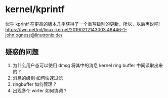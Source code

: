 # kernel/kprintf

似乎 kprintf 在更高的版本几乎获得了一个重写级别的更新，所以，以后再说吧!
https://lwn.net/ml/linux-kernel/20190212143003.48446-1-john.ogness@linutronix.de/


## 疑惑的问题
1. 为什么用户态可以使用 dmsg 将其中的消息 kernel ring buffer 中间读取出来的 ?
2. 消息的级别 如何快速过滤
3. ringbuffer 如何管理 ?
4. 出现多个 wirter 如何协调 ?

